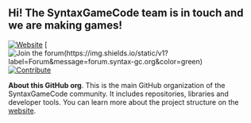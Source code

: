## Hi! The SyntaxGameCode team is in touch and we are making games!

[![Website](https://img.shields.io/static/v1?label=Website&message=syntax-gc.org&color=blue)](https://syntax-gc.org/)
[![Join the forum(https://img.shields.io/static/v1?label=Forum&message=forum.syntax-gc.org&color=green)](https://forum.syntax-gc.org/)
[![Contribute](https://img.shields.io/static/v1?label=Contribute&message=syntax-gc.org/participate&color=orange)](https://www.syntax-gc.org/participate/)

**About this GitHub org**.
This is the main GitHub organization of the SyntaxGameCode community.
It includes repositories, libraries and developer tools.
You can learn more about the project structure on the [website](https://www.syntax-gc.org/participate/code/).
